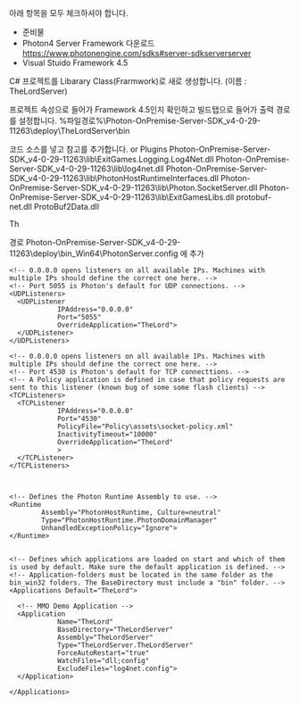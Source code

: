 아래 항목을 모두 체크하셔야 합니다.

* 준비물
* Photon4 Server Framework 다운로드
https://www.photonengine.com/sdks#server-sdkserverserver
* Visual Stuido Framework 4.5


C# 프로젝트를 Libarary Class(Frarmwork)로 새로 생성합니다. (이름 : TheLordServer)

프로젝트 속성으로 들어가 Framework 4.5인지 확인하고
빌드탭으로 들어가 출력 경로를 설정합니다.
%파일경로%\Photon-OnPremise-Server-SDK_v4-0-29-11263\deploy\TheLordServer\bin

코드 소스를 넣고 참고를 추가합니다. or Plugins
Photon-OnPremise-Server-SDK_v4-0-29-11263\lib\ExitGames.Logging.Log4Net.dll
Photon-OnPremise-Server-SDK_v4-0-29-11263\lib\log4net.dll
Photon-OnPremise-Server-SDK_v4-0-29-11263\lib\PhotonHostRuntimeInterfaces.dll
Photon-OnPremise-Server-SDK_v4-0-29-11263\lib\Photon.SocketServer.dll
Photon-OnPremise-Server-SDK_v4-0-29-11263\lib\ExitGamesLibs.dll
protobuf-net.dll
ProtoBuf2Data.dll

Th


경로 Photon-OnPremise-Server-SDK_v4-0-29-11263\deploy\bin_Win64\PhotonServer.config 에 추가

<!-- Instance settings -->
  <TheLordServer
        MaxMessageSize="512000"
        MaxQueuedDataPerPeer="512000"
        PerPeerMaxReliableDataInTransit="51200"
        PerPeerTransmitRateLimitKBSec="256"
        PerPeerTransmitRatePeriodMilliseconds="200"
        MinimumTimeout="5000"
        MaximumTimeout="30000"
        DisplayName="TheLord" 
        >
 
    <!-- 0.0.0.0 opens listeners on all available IPs. Machines with multiple IPs should define the correct one here. -->
    <!-- Port 5055 is Photon's default for UDP connections. -->
    <UDPListeners>
      <UDPListener
                IPAddress="0.0.0.0"
                Port="5055"
                OverrideApplication="TheLord">
      </UDPListener>
    </UDPListeners>
 
    <!-- 0.0.0.0 opens listeners on all available IPs. Machines with multiple IPs should define the correct one here. -->
    <!-- Port 4530 is Photon's default for TCP connecttions. -->
    <!-- A Policy application is defined in case that policy requests are sent to this listener (known bug of some some flash clients) -->
    <TCPListeners>
      <TCPListener
                IPAddress="0.0.0.0"
                Port="4530"
                PolicyFile="Policy\assets\socket-policy.xml"
                InactivityTimeout="10000"
                OverrideApplication="TheLord"
                >
      </TCPListener>
    </TCPListeners>
 
   
 
    <!-- Defines the Photon Runtime Assembly to use. -->
    <Runtime
            Assembly="PhotonHostRuntime, Culture=neutral"
            Type="PhotonHostRuntime.PhotonDomainManager"
            UnhandledExceptionPolicy="Ignore">
    </Runtime>
 
 
    <!-- Defines which applications are loaded on start and which of them is used by default. Make sure the default application is defined. -->
    <!-- Application-folders must be located in the same folder as the bin_win32 folders. The BaseDirectory must include a "bin" folder. -->
    <Applications Default="TheLord">
 
      <!-- MMO Demo Application -->
      <Application
                Name="TheLord"
                BaseDirectory="TheLordServer"
                Assembly="TheLordServer"
                Type="TheLordServer.TheLordServer"
                ForceAutoRestart="true"
                WatchFiles="dll;config"
                ExcludeFiles="log4net.config">
      </Application>
 
    </Applications>
  </TheLordServer>
